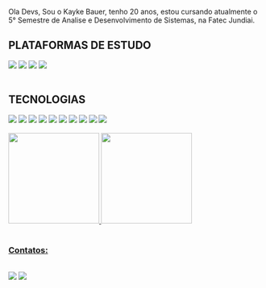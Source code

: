 Ola Devs, Sou o Kayke Bauer, tenho 20 anos, estou cursando atualmente o 5° Semestre de Analise e Desenvolvimento de Sistemas, na Fatec Jundiai.

<h2>PLATAFORMAS DE ESTUDO</h2>
<div>
<img src="https://img.shields.io/badge/freecodecamp-27273D?style=for-the-badge&logo=freecodecamp&logoColor=white">
<img src="https://img.shields.io/badge/Udemy-EC5252?style=for-the-badge&logo=Udemy&logoColor=white">
<img src="https://img.shields.io/badge/MDN_Web_Docs-black?style=for-the-badge&logo=mdnwebdocs&logoColor=white">
<img src="https://img.shields.io/badge/Duolingo-58CC02?style=for-the-badge&logo=Duolingo&logoColor=white">

</div>
<br>

<div>
<h2>TECNOLOGIAS</h2>

<img src="https://img.shields.io/badge/Linux-FCC624?style=for-the-badge&logo=linux&logoColor=black">
<img src="https://img.shields.io/badge/HTML5-E34F26?style=for-the-badge&logo=html5&logoColor=white">
<img src="https://img.shields.io/badge/CSS3-1572B6?style=for-the-badge&logo=css3&logoColor=white">
<img src="https://img.shields.io/badge/JavaScript-F7DF1E?style=for-the-badge&logo=javascript&logoColor=black">
<img src="https://img.shields.io/badge/C-00599C?style=for-the-badge&logo=c&logoColor=white">
<img src="https://img.shields.io/badge/Java-ED8B00?style=for-the-badge&logo=openjdk&logoColor=white">
<img src="https://img.shields.io/badge/PHP-777BB4?style=for-the-badge&logo=php&logoColor=white">
<img src="https://img.shields.io/badge/Bootstrap-563D7C?style=for-the-badge&logo=bootstrap&logoColor=white">
<img src="https://img.shields.io/badge/jQuery-0769AD?style=for-the-badge&logo=jquery&logoColor=white">
<img src="https://img.shields.io/badge/SQLite-07405E?style=for-the-badge&logo=sqlite&logoColor=white">

</div>
<br>
<div>
<a href="https://github.com/Kbauer23">
<img height="180em" src="https://github-readme-stats.vercel.app/api/top-langs/?username=Kbauer23&layout=compact&langs_count=7&theme=dracula"/>
<img height="180em" src="https://github-readme-stats.vercel.app/api?username=Kbauer23&show_icons=true&theme=dracula&include_all_commits=true&count_private=true"/>
</div>
<br>
<div>
  <h3>Contatos:</h3>
   <br>
<a href="https://www.instagram.com/kbauer.marins/" target="blank"><img src="https://img.shields.io/badge/Instagram-E4405F?style=for-the-badge&logo=instagram&logoColor=white"></a>
<a href="https://www.linkedin.com/in/kayke-bauer-santana-marins-94294a192/" target="blank"><img src="https://img.shields.io/badge/LinkedIn-0077B5?style=for-the-badge&logo=linkedin&logoColor=white"></a>

</div>

</body>
</html>
